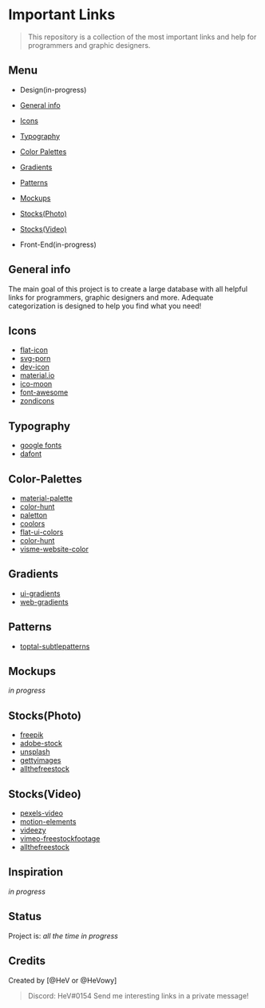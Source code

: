 # Important Links
> This repository is a collection of the most important links and help for programmers and graphic designers.

## Menu
* Design(in-progress)
* [General info](#general-info)
* [Icons](#icons)
* [Typography](#typography)
* [Color Palettes](#color-palettes)
* [Gradients](#gradients)
* [Patterns](#patterns)
* [Mockups](#mockups)
* [Stocks(Photo)](#stocks(photo))
* [Stocks(Video)](#stocks(video))

* Front-End(in-progress)

## General info
The main goal of this project is to create a large database with all helpful links for programmers, graphic designers and more. Adequate categorization is designed to help you find what you need!

## Icons
* [flat-icon](https://www.flaticon.com/)
* [svg-porn](https://svgporn.com/)
* [dev-icon](http://konpa.github.io/devicon/)
* [material.io](https://material.io/icons/)
* [ico-moon](https://icomoon.io/)
* [font-awesome](https://fontawesome.com/)
* [zondicons](http://www.zondicons.com)

## Typography
* [google fonts](https://fonts.google.com/)
* [dafont](https://www.dafont.com/)

## Color-Palettes
* [material-palette](https://www.materialpalette.com/)
* [color-hunt](http://colorhunt.co/)
* [paletton](http://paletton.com/)
* [coolors](https://coolors.co/)
* [flat-ui-colors](https://flatuicolors.com/)
* [color-hunt](http://colorhunt.co/)
* [visme-website-color](http://blog.visme.co/website-color-schemes/)

## Gradients
* [ui-gradients](https://uigradients.com/)
* [web-gradients](https://webgradients.com/)

## Patterns
* [toptal-subtlepatterns](https://www.toptal.com/designers/subtlepatterns/)

## Mockups
_in progress_

## Stocks(Photo)
* [freepik](https://www.freepik.com/)
* [adobe-stock](https://stock.adobe.com/)
* [unsplash](https://unsplash.com/)
* [gettyimages](https://www.gettyimages.com/)
* [allthefreestock](http://allthefreestock.com/)

## Stocks(Video)
* [pexels-video](https://videos.pexels.com/)
* [motion-elements](http://www.motionelements.com/)
* [videezy](https://www.videezy.com/)
* [vimeo-freestockfootage](https://vimeo.com/channels/freestockfootage)
* [allthefreestock](http://allthefreestock.com/)

## Inspiration
_in progress_

## Status
Project is: _all the time in progress_

## Credits
Created by [@HeV or @HeVowy]
> Discord: HeV#0154
> Send me interesting links in a private message!
